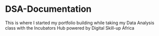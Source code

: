 # DSA-Documentation
This is where I started my portfolio building while taking my Data Analysis class with the Incubators Hub powered by Digital Skill-up Africa
